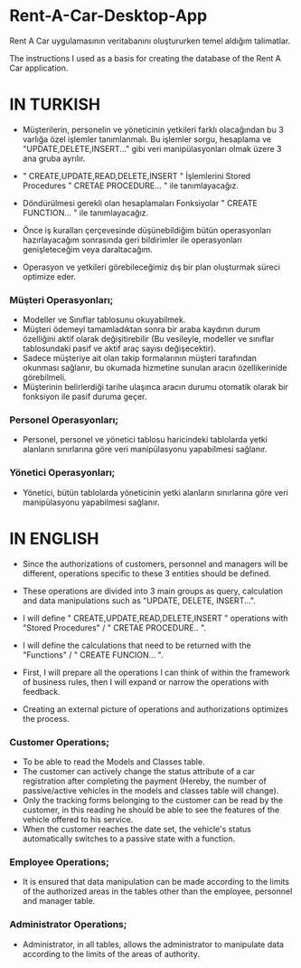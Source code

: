 # Rent-A-Car-Desktop-App
Rent A Car uygulamasının veritabanını oluştururken temel aldığım talimatlar.

The instructions I used as a basis for creating the database of the Rent A Car application.

# IN TURKISH
- Müşterilerin, personelin ve yöneticinin yetkileri farklı olacağından bu 3 varlığa  özel işlemler tanımlanmalı.
 Bu işlemler sorgu, hesaplama ve "UPDATE,DELETE,INSERT..." gibi veri manipülasyonları olmak üzere 3 ana gruba ayrılır.

- " CREATE,UPDATE,READ,DELETE,INSERT " İşlemlerini Stored Procedures " CRETAE PROCEDURE... " ile tanımlayacağız.
-   Döndürülmesi gerekli olan hesaplamaları Fonksiyolar " CREATE FUNCTION... " ile tanımlayacağız.

- Önce iş kuralları çerçevesinde düşünebildiğim bütün operasyonları hazırlayacağım sonrasında geri bildirimler ile operasyonları genişleteceğim veya daraltacağım.
-  Operasyon ve yetkileri görebileceğimiz dış bir plan oluşturmak süreci optimize eder.

### Müşteri Operasyonları;
- Modeller ve Sınıflar tablosunu okuyabilmek.
- Müşteri ödemeyi tamamladıktan sonra bir araba kaydının durum özelliğini aktif olarak değişitirebilir (Bu vesileyle, modeller ve sınıflar tablosundaki pasif ve aktif araç sayısı değişecektir).
- Sadece müşteriye ait olan takip formalarının müşteri tarafından okunması sağlanır, bu okumada hizmetine sunulan aracın özellikerinide görebilmeli.
- Müşterinin belirlerdiği tarihe ulaşınca aracın durumu otomatik olarak bir fonksiyon ile pasif duruma geçer.

### Personel Operasyonları;
- Personel, personel ve yönetici tablosu haricindeki tablolarda yetki alanların sınırlarına göre veri manipülasyonu yapabilmesi sağlanır.

### Yönetici Operasyonları;
- Yönetici, bütün tablolarda yöneticinin yetki alanların sınırlarına göre veri manipülasyonu yapabilmesi sağlanır.
  

# IN ENGLISH
- Since the authorizations of customers, personnel and managers will be different, operations specific to these 3 entities should be defined.
- These operations are divided into 3 main groups as query, calculation and data manipulations such as "UPDATE, DELETE, INSERT...".

- I will define  " CREATE,UPDATE,READ,DELETE,INSERT " operations with "Stored Procedures" / " CRETAE PROCEDURE.. ".
- I will define the calculations that need to be returned with the "Functions" / " CREATE FUNCION... ".

- First, I will prepare all the operations I can think of within the framework of business rules, then I will expand or narrow the operations with feedback.
- Creating an external picture of operations and authorizations optimizes the process.

### Customer Operations;
- To be able to read the Models and Classes table.
- The customer can actively change the status attribute of a car registration after completing the payment (Hereby, the number of passive/active vehicles in the models and classes table will change).
- Only the tracking forms belonging to the customer can be read by the customer, in this reading he should be able to see the features of the vehicle offered to his service.
- When the customer reaches the date set, the vehicle's status automatically switches to a passive state with a function.

### Employee Operations;
- It is ensured that data manipulation can be made according to the limits of the authorized areas in the tables other than the employee, personnel and manager table.

### Administrator Operations;
- Administrator, in all tables, allows the administrator to manipulate data according to the limits of the areas of authority.
